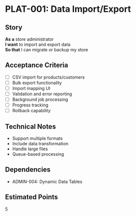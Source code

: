 # PLAT-001: Data Import/Export

## Story
**As a** store administrator  
**I want** to import and export data  
**So that** I can migrate or backup my store

## Acceptance Criteria
- [ ] CSV import for products/customers
- [ ] Bulk export functionality
- [ ] Import mapping UI
- [ ] Validation and error reporting
- [ ] Background job processing
- [ ] Progress tracking
- [ ] Rollback capability

## Technical Notes
- Support multiple formats
- Include data transformation
- Handle large files
- Queue-based processing

## Dependencies
- ADMIN-004: Dynamic Data Tables

## Estimated Points
5